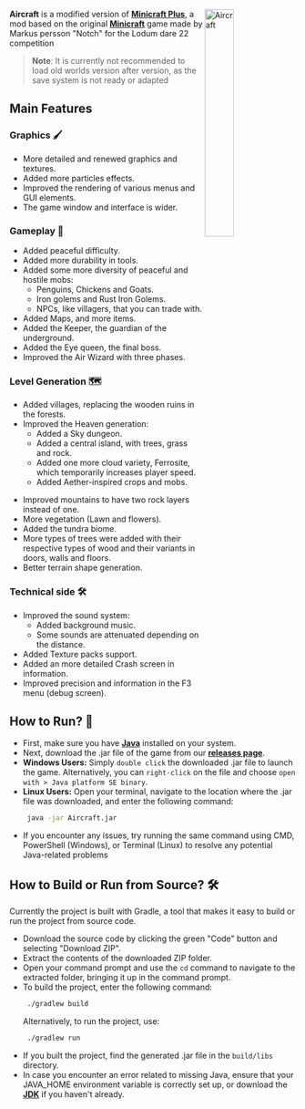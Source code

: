  <!-- Logo -->
<img 
     align="right"
     width="32%"
     src="https://user-images.githubusercontent.com/63316583/164436759-d1cc8e05-e414-40e7-b77c-fbad0c46a6df.png"
     title="Aircraft"
/>

<!-- ![PREVIEW](https://user-images.githubusercontent.com/63316583/162649419-e732f796-34d6-40cd-8924-4d8cda851503.png) -->

**Aircraft** is a modified version of [**Minicraft Plus**](https://github.com/chrisj42/minicraft-plus-revived), a mod based on the original [**Minicraft**](https://minicraft.fandom.com/wiki/Minicraft) game made by Markus persson "Notch" for the Lodum dare 22 competition

> **Note**: It is currently not recommended to load old worlds version after version, as the save system is not ready or adapted

## Main Features
### Graphics 🖌️
+ More detailed and renewed graphics and textures.
+ Added more particles effects.
+ Improved the rendering of various menus and GUI elements.
+ The game window and interface is wider.

### Gameplay 👾
* Added peaceful difficulty.
* Added more durability in tools.
* Added some more diversity of peaceful and hostile mobs:
    * Penguins, Chickens and Goats.
    * Iron golems and Rust Iron Golems.
    * NPCs, like villagers, that you can trade with.
* Added Maps, and more items.
* Added the Keeper, the guardian of the underground.
* Added the Eye queen, the final boss.
* Improved the Air Wizard with three phases.

### Level Generation 🗺️
- Added villages, replacing the wooden ruins in the forests.
- Improved the Heaven generation:
    - Added a Sky dungeon.
    - Added a central island, with trees, grass and rock.
    - Added one more cloud variety, Ferrosite, which temporarily increases player speed.
    - Added Aether-inspired crops and mobs.
* Improved mountains to have two rock layers instead of one.
* More vegetation (Lawn and flowers).
* Added the tundra biome.
* More types of trees were added with their respective types of wood and their variants in doors, walls and floors.
* Better terrain shape generation.

### Technical side 🛠️
* Improved the sound system:
    * Added background music.
    * Some sounds are attenuated depending on the distance.
* Added Texture packs support.
* Added an more detailed Crash screen in information.
* Improved precision and information in the F3 menu (debug screen).

## How to Run? 🚀
- First, make sure you have [**Java**](https://java.com/en/download/) installed on your system.
- Next, download the .jar file of the game from our [**releases page**](https://github.com/TheBigEye/Aircraft/releases).
- **Windows Users:** Simply `double click` the downloaded .jar file to launch the game. Alternatively, you can `right-click` on the file and choose `open with > Java platform SE binary`.
- **Linux Users:** Open your terminal, navigate to the location where the .jar file was downloaded, and enter the following command:
   ```sh
    java -jar Aircraft.jar
   ```
- If you encounter any issues, try running the same command using CMD, PowerShell (Windows), or Terminal (Linux) to resolve any potential Java-related problems

## How to Build or Run from Source? 🛠️
Currently the project is built with Gradle, a tool that makes it easy to build or run the project from source code.

- Download the source code by clicking the green "Code" button and selecting "Download ZIP".
- Extract the contents of the downloaded ZIP folder.
- Open your command prompt and use the `cd` command to navigate to the extracted folder, bringing it up in the command prompt.
- To build the project, enter the following command:
   ```sh
    ./gradlew build
   ```
   Alternatively, to run the project, use:
   ```sh
    ./gradlew run
   ```
- If you built the project, find the generated .jar file in the `build/libs` directory.
- In case you encounter an error related to missing Java, ensure that your JAVA_HOME environment variable is correctly set up, or download the [**JDK**](https://www.oracle.com/java/technologies/downloads/) if you haven't already.

<!-- -------------------------------------------------------------------------- Credits ------------------------------------------------------------------------------>
<!-- Header and footer svgs --- kyechan99/capsule-render -->
<!-- Views counter --- antonkomarev/github-profile-views-counter -->
<!-- ---------------------------------------------------------------------------- END -------------------------------------------------------------------------------->
